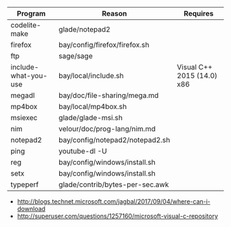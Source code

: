 Program | Reason | Requires
--------|--------|---------
codelite-make | glade/notepad2
firefox | bay/config/firefox/firefox.sh
ftp | sage/sage
include-what-you-use | bay/local/include.sh | Visual C++ 2015 (14.0) x86
megadl | bay/doc/file-sharing/mega.md
mp4box | bay/local/mp4box.sh
msiexec | glade/glade-msi.sh
nim | velour/doc/prog-lang/nim.md
notepad2 | bay/config/notepad2/notepad2.sh
ping | youtube-dl -U
reg | bay/config/windows/install.sh
setx | bay/config/windows/install.sh
typeperf | glade/contrib/bytes-per-sec.awk

- http://blogs.technet.microsoft.com/jagbal/2017/09/04/where-can-i-download
- http://superuser.com/questions/1257160/microsoft-visual-c-repository
